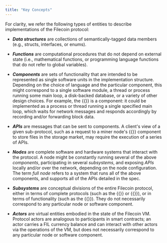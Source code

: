 ```yaml
---
title: "Key Concepts"
---
```


For clarity, we refer the following types of entities to describe implementations of the Filecoin protocol:

- **_Data structures_** are collections of semantically-tagged data members (e.g., structs, interfaces, or enums).

- **_Functions_** are computational procedures that do not depend on external state (i.e., mathematical functions,
  or programming language functions that do not refer to global variables).

- **_Components_** are sets of functionality that are intended to be represented as single software units
  in the implementation structure.
  Depending on the choice of language and the particular component, this might
  correspond to a single software module,
  a thread or process running some main loop, a disk-backed database, or a variety of other design choices.
  For example, the {{<sref chain_sync>}} is a component: it could be implemented
  as a process or thread running a single specified main loop, which waits for network messages
  and responds accordingly by recording and/or forwarding block data.

- **_APIs_** are messages that can be sent to components.
  A client's view of a given sub-protocol, such as a request to a miner node's
  {{<sref storage_provider>}} component to store files in the storage market,
  may require the execution of a series of APIs.

- **_Nodes_** are complete software and hardware systems that interact with the protocol.
  A node might be constantly running several of the above _components_, participating in several _subsystems_,
  and exposing _APIs_ locally and/or over the network,
  depending on the node configuration.
  The term _full node_ refers to a system that runs all of the above components, and supports all of the APIs detailed in the spec.

- **_Subsystems_** are conceptual divisions of the entire Filecoin protocol, either in terms of complete protocols
  (such as the {{<sref storage_market>}} or {{<sref retrieval_market>}}), or in terms of functionality
  (such as the {{<sref sys_vm>}}). They do not necessarily correspond to any particular node or software component.

- **_Actors_** are virtual entities embodied in the state of the Filecoin VM.
  Protocol actors are analogous to participants in smart contracts;
  an actor carries a FIL currency balance and can interact with other actors
  via the operations of the VM, but does not necessarily correspond to any particular node or software component.

